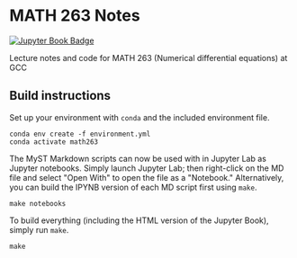 # MATH 263 Notes

[![Jupyter Book Badge](https://jupyterbook.org/badge.svg)](https://ethancsmith.github.io/math263-notes/)

Lecture notes and code for MATH 263 (Numerical differential equations) at GCC

## Build instructions

Set up your environment with `conda` and the included environment file.

```shell
conda env create -f environment.yml
conda activate math263
```

The MyST Markdown scripts can now be used with in Jupyter Lab as Jupyter notebooks.
Simply launch Jupyter Lab; then right-click on the MD file and select "Open With" to open the file as a "Notebook."
Alternatively, you can build the IPYNB version of each MD script first using `make`.

```shell
make notebooks
```

To build everything (including the HTML version of the Jupyter Book), simply run `make`.

```shell
make
```
